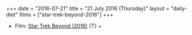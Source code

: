 +++
date = "2016-07-21"
title = "21 July 2016 (Thursday)"
layout = "daily-diet"
films = ["star-trek-beyond-2016"]
+++

<ul>
<li class="entry Film">Film: <a href="/films/star-trek-beyond-2016">Star Trek Beyond (2016)</a> {T} +</li>
</ul>